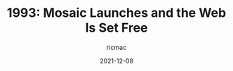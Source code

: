 ---
author: ricmac
date: 2021-12-08
draft: true
publisher: webdevhistory
tags:
  - history
  - user-agents
target_url: https://webdevelopmenthistory.com/1993-mosaic-launches-and-the-web-is-set-free/
title: "1993: Mosaic Launches and the Web Is Set Free"
---